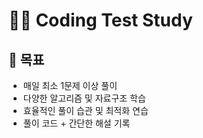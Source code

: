 # 🧑‍💻 Coding Test Study


## 🎯 목표
- 매일 최소 1문제 이상 풀이
- 다양한 알고리즘 및 자료구조 학습
- 효율적인 풀이 습관 및 최적화 연습
- 풀이 코드 + 간단한 해설 기록
